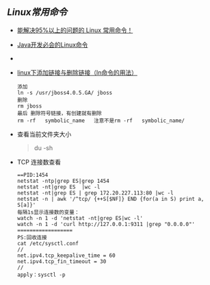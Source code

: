 ## *Linux常用命令*
- [能解决95%以上的问题的 Linux 常用命令！](https://mp.weixin.qq.com/s/OGe3VhvFtxtzGHJvvmlBiQ)
- [Java开发必会的Linux命令](https://mp.weixin.qq.com/s/2KUUQ4KvSkIBsJFtdmU0fQ)
- []()

- [linux下添加链接与删除链接（ln命令的用法）](https://www.cnblogs.com/sign-ptk/p/6207936.html)
    ```
    添加
    ln -s /usr/jboss4.0.5.GA/ jboss
    删除
    rm jboss
    最后 删除符号链接，有创建就有删除
    rm -rf   symbolic_name   注意不是rm -rf   symbolic_name/ 
    ```
-  查看当前文件夹大小
    > du -sh
-  TCP 连接数查看
    ```
    ==PID:1454
    netstat -ntp|grep ES|grep 1454
    netstat -nt|grep ES  |wc -l
    netstat -nt|grep ES | grep 172.20.227.113:80 |wc -l
    netstat -n | awk '/^tcp/ {++S[$NF]} END {for(a in S) print a, S[a]}'
    每隔1s显示连接数的变量：
    watch -n 1 -d 'netstat -nt|grep ES|wc -l'
    watch -n 1 -d 'curl http://127.0.0.1:9311 |grep "0.0.0.0"'
    ==================
    PS:回收连接
    cat /etc/sysctl.conf
    //
    net.ipv4.tcp_keepalive_time = 60
    net.ipv4.tcp_fin_timeout = 30
    //
    apply：sysctl -p
    ```